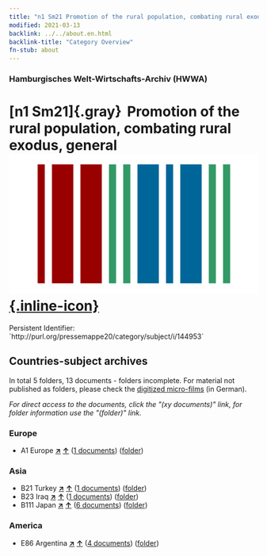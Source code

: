 ```yaml
---
title: "n1 Sm21 Promotion of the rural population, combating rural exodus, general"
modified: 2021-03-13
backlink: ../../about.en.html
backlink-title: "Category Overview"
fn-stub: about
---
```


### Hamburgisches Welt-Wirtschafts-Archiv (HWWA)

# [n1 Sm21]{.gray}&#8201; Promotion of the rural population, combating rural exodus, general &#160; [![Wikidata](/images/Wikidata-logo.svg "Wikidata"){.inline-icon}](http://www.wikidata.org/entity/Q104710408)

<div class="hint">Persistent Identifier: `http://purl.org/pressemappe20/category/subject/i/144953`</div>







## Countries-subject archives





In total 5 folders, 13 documents - folders incomplete.
For material not published as folders, please check the [digitized micro-films](/film/h1_sh.de.html) (in German).

_For direct access to the documents, click the "(xy documents)" link, for folder information use the "(folder)" link._



### Europe

- A1 Europe [**&nearr;**](../../../geo/i/140892/about.en.html "Europe (all folders)") [**&uarr;**](../../../geo/about.en.html#A1 "Country category system") (<a href="https://pm20.zbw.eu/iiifview/folder/sh/140892,144953" title="about: Europe : Promotion of the rural population, combating rural exodus, general" target="_blank">1 documents</a>) ([folder](../../../../folder/sh/1408xx/140892/1449xx/144953/about.en.html))

### Asia

- B21 Turkey [**&nearr;**](../../../geo/i/141111/about.en.html "Turkey (all folders)") [**&uarr;**](../../../geo/about.en.html#B21 "Country category system") (<a href="https://pm20.zbw.eu/iiifview/folder/sh/141111,144953" title="about: Turkey : Promotion of the rural population, combating rural exodus, general" target="_blank">1 documents</a>) ([folder](../../../../folder/sh/1411xx/141111/1449xx/144953/about.en.html))
- B23 Iraq [**&nearr;**](../../../geo/i/141113/about.en.html "Iraq (all folders)") [**&uarr;**](../../../geo/about.en.html#B23 "Country category system") (<a href="https://pm20.zbw.eu/iiifview/folder/sh/141113,144953" title="about: Iraq : Promotion of the rural population, combating rural exodus, general" target="_blank">1 documents</a>) ([folder](../../../../folder/sh/1411xx/141113/1449xx/144953/about.en.html))
- B111 Japan [**&nearr;**](../../../geo/i/141272/about.en.html "Japan (all folders)") [**&uarr;**](../../../geo/about.en.html#B111 "Country category system") (<a href="https://pm20.zbw.eu/iiifview/folder/sh/141272,144953" title="about: Japan : Promotion of the rural population, combating rural exodus, general" target="_blank">6 documents</a>) ([folder](../../../../folder/sh/1412xx/141272/1449xx/144953/about.en.html))

### America

- E86 Argentina [**&nearr;**](../../../geo/i/141692/about.en.html "Argentina (all folders)") [**&uarr;**](../../../geo/about.en.html#E86 "Country category system") (<a href="https://pm20.zbw.eu/iiifview/folder/sh/141692,144953" title="about: Argentina : Promotion of the rural population, combating rural exodus, general" target="_blank">4 documents</a>) ([folder](../../../../folder/sh/1416xx/141692/1449xx/144953/about.en.html))








